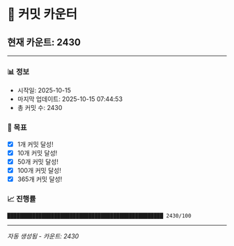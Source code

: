 # 🔢 커밋 카운터

## 현재 카운트: 2430

---

### 📊 정보
- 시작일: 2025-10-15
- 마지막 업데이트: 2025-10-15 07:44:53
- 총 커밋 수: 2430

### 🎯 목표
- [x] 1개 커밋 달성!
- [x] 10개 커밋 달성!
- [x] 50개 커밋 달성!
- [x] 100개 커밋 달성!
- [x] 365개 커밋 달성!

### 📈 진행률
```
██████████████████████████████████████████████████ 2430/100
```

---
*자동 생성됨 - 카운트: 2430*
